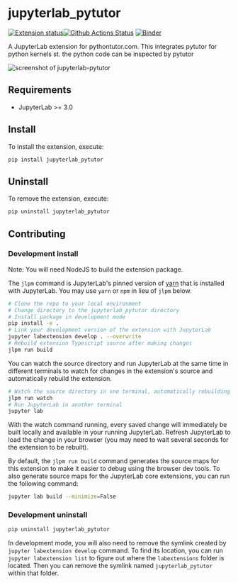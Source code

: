 # jupyterlab_pytutor

[![Extension status](https://img.shields.io/badge/status-draft-critical 'Not yet working')](https://jupyterlab-contrib.github.io/index.html)[![Github Actions Status](https://github.com/jupyterlab-contrib/jupyterlab-pytutor/workflows/Build/badge.svg)](https://github.com/jupyterlab-contrib/jupyterlab-pytutor/actions/workflows/build.yml)
[![Binder](https://mybinder.org/badge_logo.svg)](https://mybinder.org/v2/gh/jupyterlab-contrib/jupyterlab-pytutor/HEAD)

A JupyterLab extension for pythontutor.com.
This integrates pytutor for python kernels st. the python code can be inspected by pytutor

![screenshot of jupyterlab-pytutor](https://user-images.githubusercontent.com/591645/212368538-9023c2e9-1e95-4395-81eb-641b1801c782.png)

## Requirements

* JupyterLab >= 3.0

## Install

To install the extension, execute:

```bash
pip install jupyterlab_pytutor
```

## Uninstall

To remove the extension, execute:

```bash
pip uninstall jupyterlab_pytutor
```


## Contributing

### Development install

Note: You will need NodeJS to build the extension package.

The `jlpm` command is JupyterLab's pinned version of
[yarn](https://yarnpkg.com/) that is installed with JupyterLab. You may use
`yarn` or `npm` in lieu of `jlpm` below.

```bash
# Clone the repo to your local environment
# Change directory to the jupyterlab_pytutor directory
# Install package in development mode
pip install -e .
# Link your development version of the extension with JupyterLab
jupyter labextension develop . --overwrite
# Rebuild extension Typescript source after making changes
jlpm run build
```

You can watch the source directory and run JupyterLab at the same time in different terminals to watch for changes in the extension's source and automatically rebuild the extension.

```bash
# Watch the source directory in one terminal, automatically rebuilding when needed
jlpm run watch
# Run JupyterLab in another terminal
jupyter lab
```

With the watch command running, every saved change will immediately be built locally and available in your running JupyterLab. Refresh JupyterLab to load the change in your browser (you may need to wait several seconds for the extension to be rebuilt).

By default, the `jlpm run build` command generates the source maps for this extension to make it easier to debug using the browser dev tools. To also generate source maps for the JupyterLab core extensions, you can run the following command:

```bash
jupyter lab build --minimize=False
```

### Development uninstall

```bash
pip uninstall jupyterlab_pytutor
```

In development mode, you will also need to remove the symlink created by `jupyter labextension develop`
command. To find its location, you can run `jupyter labextension list` to figure out where the `labextensions`
folder is located. Then you can remove the symlink named `jupyterlab_pytutor` within that folder.
